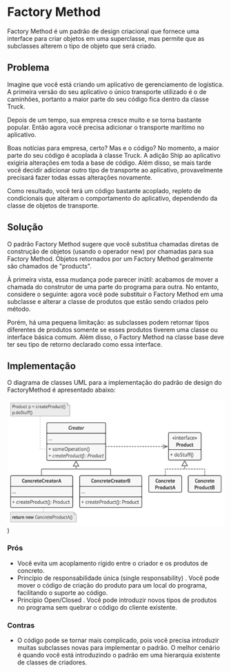 # Factory Method

Factory Method é um padrão de design criacional que fornece uma interface para criar objetos em uma superclasse, mas permite que as subclasses alterem o tipo de objeto que será criado.

## Problema
Imagine que você está criando um aplicativo de gerenciamento de logística. A primeira versão do seu aplicativo o único transporte utilizado é o de caminhões, portanto a maior parte do seu código fica dentro da classe Truck.

Depois de um tempo, sua empresa cresce muito e se torna bastante popular. Então agora você precisa adicionar o transporte marítimo no aplicativo.

Boas notícias para empresa, certo? Mas e o código? No momento, a maior parte do seu código é acoplada à classe Truck. A adição Ship ao aplicativo exigiria alterações em toda a base de código. Além disso, se mais tarde você decidir adicionar outro tipo de transporte ao aplicativo, provavelmente precisará fazer todas essas alterações novamente.

Como resultado, você terá um código bastante acoplado, repleto de condicionais que alteram o comportamento do aplicativo, dependendo da classe de objetos de transporte.

## Solução
O padrão Factory Method sugere que você substitua chamadas diretas de construção de objetos (usando o operador new) por chamadas para sua Factory Method. Objetos retornados por um Factory Method geralmente são chamados de "products".

À primeira vista, essa mudança pode parecer inútil: acabamos de mover a chamada do construtor de uma parte do programa para outra. No entanto, considere o seguinte: agora você pode substituir o Factory Method em uma subclasse e alterar a classe de produtos que estão sendo criados pelo método.

Porém, há uma pequena limitação: as subclasses podem retornar tipos diferentes de produtos somente se esses produtos tiverem uma classe ou interface básica comum. Além disso, o Factory Method na classe base deve ter seu tipo de retorno declarado como essa interface.

## Implementação
O diagrama de classes UML para a implementação do padrão de design do FactoryMethod é apresentado abaixo:

![](images/structure.png))

### Prós
- Você evita um acoplamento rígido entre o criador e os produtos de concreto.
- Princípio de responsabilidade única (single responsability) . Você pode mover o código de criação do produto para um local do programa, facilitando o suporte ao código.
- Princípio Open/Closed . Você pode introduzir novos tipos de produtos no programa sem quebrar o código do cliente existente.
### Contras
- O código pode se tornar mais complicado, pois você precisa introduzir muitas subclasses novas para implementar o padrão. O melhor cenário é quando você está introduzindo o padrão em uma hierarquia existente de classes de criadores.